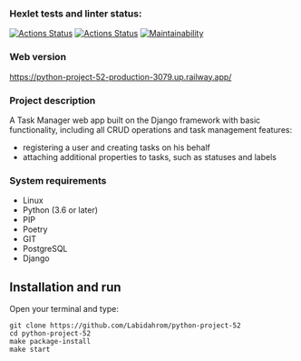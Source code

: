 ### Hexlet tests and linter status:
[![Actions Status](https://github.com/Labidahrom/python-project-52/workflows/hexlet-check/badge.svg)](https://github.com/Labidahrom/python-project-52/actions)
[![Actions Status](https://github.com/Labidahrom/python-project-52/actions/workflows/python-package.yml/badge.svg)](https://github.com/Labidahrom/python-project-52/actions)
[![Maintainability](https://api.codeclimate.com/v1/badges/833b94bf16cd43a9f5d2/maintainability)](https://codeclimate.com/github/Labidahrom/python-project-52/maintainability)

### Web version
https://python-project-52-production-3079.up.railway.app/

### Project description
A Task Manager web app built on the Django framework with basic functionality, including all CRUD operations and task management features:
- registering a user and creating tasks on his behalf
- attaching additional properties to tasks, such as statuses and labels

### System requirements
- Linux
- Python (3.6 or later)
- PIP
- Poetry
- GIT
- PostgreSQL
- Django

## Installation and run
Open your terminal and type:
```
git clone https://github.com/Labidahrom/python-project-52
cd python-project-52
make package-install
make start

